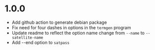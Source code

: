 1.0.0
=====
* Add github action to generate debian package
* Fix need for four dashes in options in the `termgen` program
* Update readme to reflect the option name change from `--name` to `--satellite-name`
* Add --end option to `satpass`

